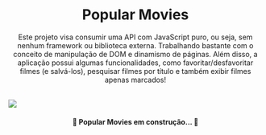 <h1 align="center">Popular Movies</h1>

<p align="center">Este projeto visa consumir uma API com JavaScript puro, ou seja, sem nenhum framework ou biblioteca externa. Trabalhando bastante com o conceito de manipulação de DOM e dinamismo de páginas. Além disso, a aplicação possui algumas funcionalidades, como favoritar/desfavoritar filmes (e salvá-los), pesquisar filmes por título e também exibir filmes apenas marcados!</p>

<br>

<a href="https://popular-movies-nine.vercel.app/" target="_blank" >
  <img src="https://img.shields.io/static/v1?label=Production&message=Popular Movies&color=4894FF&style=for-the-badge&logo=ghost"/>
</a>

<br>

<h4 align="center">
	🚧 Popular Movies em construção...  🚧
</h4>
